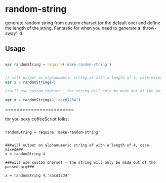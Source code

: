 random-string
=============

generate random string from custom charset (or the default one) and define the length of the string.  Fantastic for when you need to generate a 'throw-away' id


Usage
-----

````javascript

var randomString = require('make-random-string')


// will output an alphanumeric string of with a length of 4, case-mixed
var x = randomString(4)

//will use custom charset - the string will only be made out of the passed arg

var x = randomString(4,'abcd1234')


````

========================

for you sexy coffeeScript folks:

````coffee-script

randomString = require 'make-random-string'


###will output an alphanumeric string of with a length of 4, case-mixed###
x = randomString 4

###will use custom charset - the string will only be made out of the passed arg###

x = randomString 4,'abcd1234'


````
